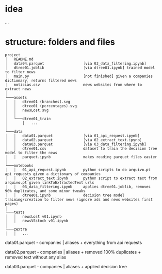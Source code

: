 # idea

...

# structure: folders and files

```
project
│   README.md
│   data04.parquet                  [via 03_data_filtering.ipynb]
│   dtree01.joblib                  [via dtree01.ipynb] trained model to filter news 
│   main.py                         [not finished] given a companies dictionary, returns filtered news
│   noticias.csv                    news websites from where to extract news
│
└───assets
│   │   dtree01 (branches).svg
│   │   dtree01 (percentages).svg
│   │   newsLost.svg
│   │
│   └───dtree01_train                    
│       │   ...
│
└───data
│   │   data01.parquet              [via 01_api_request.ipynb]
│   │   data02.parquet              [via 02_extract_text.ipynb]
│   │   data03.parquet              [via 03_data_filtering.ipynb]
│   │   dtree01.csv                 dataset to train the decision tree model to filter the news
│   │   parquet.ipynb               makes reading parquet files easier
│
└───notebooks
│   │   01_api_request.ipynb        python scripts to do arquivo.pt api requests given a dictionary of companies
│   │   02_extract_text.ipynb       python script to extract text from arquivo.pt given linkToExtractedText urls
│   │   03_data_filtering.ipynb     applies dtree01.joblib, removes 90% duplicates, and some minor tweaks
│   │   dtree01.ipynb               decision tree model training/creation to filter news (ignore ads and news websites first pages)
│
└───tests
│   │   newsLost v01.ipynb
│   │   newsVSstock v01.ipynb
│
└───zextra
│   │   ...
```

data01.parquet - companies | aliases + everything from api requests

data02.parquet - companies | aliases + removed 100% duplicates + removed text without any alias

data03.parquet - companies | aliases + applied decision tree
